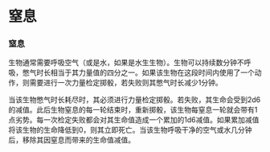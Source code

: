 # 窒息

### 窒息

生物通常需要呼吸空气（或是水，如果是水生生物）。生物可以持续数分钟不呼吸，憋气时长相当于其力量值的四分之一。如果该生物在这段时间内使用了一个动作，则需要进行一次力量检定掷骰，若失败则其憋气时长减少1分钟。

当该生物憋气时长耗尽时，其必须进行力量检定掷骰。若失败，其生命会受到2d6的减值。此后生物窒息的每一轮结束时，重新掷骰，该生物每窒息一轮就会带有1点劣势。每一次检定失败都会对其生命值造成一个累加的1d6减值。如果累加减值将该生物的生命降低到0，则其立即死亡。当该生物呼吸干净的空气或水几分钟后，移除其因窒息而带来的生命值减值。
